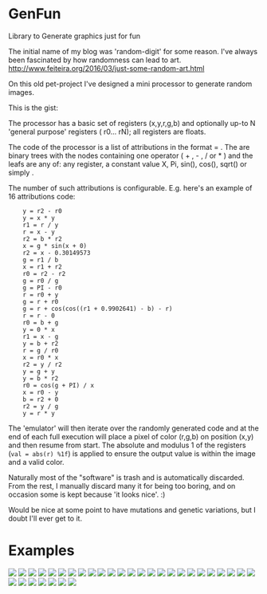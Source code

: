# GenFun
Library to Generate graphics just for fun

The initial name of my blog was 'random-digit' for some reason. I've always been fascinated by how randomness can lead to art.
http://www.feiteira.org/2016/03/just-some-random-art.html

On this old pet-project I've designed a mini processor to generate random images.

This is the gist:

The processor has a basic set of registers (x,y,r,g,b) and optionally up-to N 'general purpose' registers ( r0... rN); all registers are floats.

The code of the processor is a list of attributions in the format <register> = <expression>. 
The <expressions> are binary trees with the nodes containing one operator ( + , - , / or  * ) and the leafs are any of: any register, a constant value X, Pi, sin(<expression>), cos(<expression>), sqrt(<expression>) or simply <expression>.

The number of such attributions is configurable. E.g. here's an example of 16 attributions code:
```
    y = r2 - r0
    y = x * y
    r1 = r / y
    r = x - y
    r2 = b * r2
    x = g * sin(x + 0)
    r2 = x - 0.30149573
    g = r1 / b
    x = r1 + r2
    r0 = r2 - r2
    g = r0 / g
    g = PI - r0
    r = r0 + y
    g = r + r0
    g = r + cos(cos((r1 + 0.9902641) - b) - r)
    r = r - 0
    r0 = b + g
    y = 0 * x
    r1 = x - g
    y = b + r2
    r = g / r0
    x = r0 * x
    r2 = y / r2
    y = g + y
    y = b * r2
    r0 = cos(g + PI) / x
    x = r0 - y
    b = r2 + 0
    r2 = y / g
    y = r * y
```

The 'emulator' will then iterate over the randomly generated code and at the end of each full  execution will place a pixel of color (r,g,b) on position (x,y) and then resume from start. The absolute and modulus 1 of the registers  (`val = abs(r) %1f`) is applied to ensure the output value is within the image and a valid color.


Naturally most of the "software" is trash and is automatically discarded. From the rest, I manually discard many it for being too boring, and on occasion some is kept because 'it looks nice'. :)


Would be nice at some point to have mutations and genetic variations, but I doubt I'll ever get to it.

# Examples


![](https://raw.githubusercontent.com/feiteira/GenFun/master/examples/1457647929649.png)
![](https://raw.githubusercontent.com/feiteira/GenFun/master/examples/1457647948847.png)
![](https://raw.githubusercontent.com/feiteira/GenFun/master/examples/1457647970856.png)
![](https://raw.githubusercontent.com/feiteira/GenFun/master/examples/1457647999646.png)
![](https://raw.githubusercontent.com/feiteira/GenFun/master/examples/1457648006298.png)
![](https://raw.githubusercontent.com/feiteira/GenFun/master/examples/1457648080677.png)
![](https://raw.githubusercontent.com/feiteira/GenFun/master/examples/1457648115379.png)
![](https://raw.githubusercontent.com/feiteira/GenFun/master/examples/1457804227889.png)
![](https://raw.githubusercontent.com/feiteira/GenFun/master/examples/1457804269246.png)
![](https://raw.githubusercontent.com/feiteira/GenFun/master/examples/1457804313324.png)
![](https://raw.githubusercontent.com/feiteira/GenFun/master/examples/1457804387517.png)
![](https://raw.githubusercontent.com/feiteira/GenFun/master/examples/1457804724045.png)
![](https://raw.githubusercontent.com/feiteira/GenFun/master/examples/1457804817205.png)
![](https://raw.githubusercontent.com/feiteira/GenFun/master/examples/1457809369290.png)
![](https://raw.githubusercontent.com/feiteira/GenFun/master/examples/1457809723650.png)
![](https://raw.githubusercontent.com/feiteira/GenFun/master/examples/1457811017685.png)
![](https://raw.githubusercontent.com/feiteira/GenFun/master/examples/1457812357665.png)
![](https://raw.githubusercontent.com/feiteira/GenFun/master/examples/1457816388334.png)
![](https://raw.githubusercontent.com/feiteira/GenFun/master/examples/1457816589623.png)
![](https://raw.githubusercontent.com/feiteira/GenFun/master/examples/1457816598253.png)
![](https://raw.githubusercontent.com/feiteira/GenFun/master/examples/1457816603510.png)
![](https://raw.githubusercontent.com/feiteira/GenFun/master/examples/1457816623801.png)
![](https://raw.githubusercontent.com/feiteira/GenFun/master/examples/1457819450652.png)
![](https://raw.githubusercontent.com/feiteira/GenFun/master/examples/1457819601354.png)
![](https://raw.githubusercontent.com/feiteira/GenFun/master/examples/1457819913941.png)
![](https://raw.githubusercontent.com/feiteira/GenFun/master/examples/1457819952515.png)
![](https://raw.githubusercontent.com/feiteira/GenFun/master/examples/1457820623635.png)
![](https://raw.githubusercontent.com/feiteira/GenFun/master/examples/1457820660023.png)
![](https://raw.githubusercontent.com/feiteira/GenFun/master/examples/1457855944505.png)
![](https://raw.githubusercontent.com/feiteira/GenFun/master/examples/1457856120265.png)
![](https://raw.githubusercontent.com/feiteira/GenFun/master/examples/1457856262949.png)
![](https://raw.githubusercontent.com/feiteira/GenFun/master/examples/1457856297267.png)

